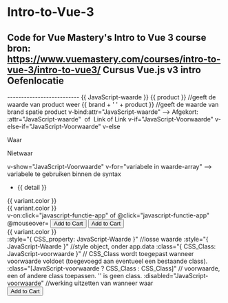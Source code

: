 # Intro-to-Vue-3
Code for Vue Mastery's Intro to Vue 3 course
bron: https://www.vuemastery.com/courses/intro-to-vue-3/intro-to-vue3/
Cursus Vue.js v3 intro
Oefenlocatie
--------------------------
<!-- Import Vue.js -->
<script src="https://unpkg.com/vue@3"></script>
<!-- Locatie App -->
<div id="app">
    <!-- Verder opmaak, posities -->
</div>
<!-- Import App -->
<script>
    const app = Vue.createApp({
        // Variabelen, Variabele array's
        data() {
            return {
                cart:0,
                product: 'Socks',
                details: ['50% cotton', '30% wool', '20% polyester'],
                selectedVariant: 0,
                variants: [
                    { id: 2234, color: 'green', image: './assets/images/socks_green.jpg' },
                    { id: 2235, color: 'blue', image: './assets/images/socks_blue.jpg' },
                    ],
                styles: {
                    color: 'red',
                    fontSize: '14px'
                }
            }
        },
        // Functies
        methods: {
            addToCart() {
                this.cart += 1
            },
            updateVariant(index) {
                this.selectedVariant = index
            },
        },
        // berekeningen op waarden, op te vragen als waarde
        computed: {
            title() {
                return this.brand + ' ' + this.product
            },
            image() {
                return this.variants[this.selectedVariant].image
            },
        }
    })
</script>
<!-- Mount App -->
<script>
    // positie waar app werkt.
    const mountedApp = app.mount('#app')
</script>
--------------------------
<!-- Verder opmaak, posities -->
    <!-- Waarde ophalen en weergeven -->
    {{ JavaScript-waarde }}
    <!--    
        bijv.: variabele -> waarde wordt weergegeven op positie
        Maar je kan ook bewerkingen doen waar dan de uitkomst van wordt weergegeven 
    -->
    <!-- voorbeeld -->
        {{ product }} //geeft de waarde van product weer
        {{ brand + ' ' + product }} //geeft de waarde van brand spatie product
    <!-- Attribute Binding -->
    v-bind:attr="JavaScript-waarde"  --> Afgekort: :attr="JavaScript-waarde"
    <!-- voorbeeld: -->
        <!-- src attribute, verbinden met  variabele "image" data -->
        <img v-bind:src="image"></img> of <img :src="image"></img> 
        <!-- href attribute, verbinden met  variabele "url" data -->
        <a v-bind:href="url">Link</a> of <a :href="url">Link</a> 
    <!-- Conditional Rendering -->
    <!-- Wel/Niet Renderen -->
        v-if="JavaScript-Voorwaarde"
        v-else-if="JavaScript-Voorwaarde"
        v-else
        <!-- voorbeeld: [Alleen wat waar is wordt uitgevoerd]-->
            <!-- object weergeven(toepssen), afhankelijk voorwaarde met  variabele "voorwaarde" data -->
            <p v-if="variabele > 10">Waar</p>
            <p v-else>Nietwaar</p>
    <!-- Weergeven/Verbergen -->
    v-show="JavaScript-Voorwaarde"
    <!-- voorbeeld: [Waat waar is wordt uitgevoerd, niet waar krijgt de style "style=display: none;"] mee zodat het niet weergegeven wordt, maar wel in de uitvoer staat-->
    <!-- Lijst maken (loop) --> 
    v-for="variabele in waarde-array" --> variabele te gebruiken binnen de syntax
    <!-- voorbeeld: -->
        <!-- syntax wordt ..x toegepast voor elke loop in v-for -->
        <ul>
            <li v-for="detail in details">{{ detail }}</li>
        </ul>
        <!-- gelijk principe, maar bind gelijk de v-bind:key aan de variant.id ; voor later makelijk hergebuik-->
        <div v-for="variant in variants" :key="variant.id">{{ variant.color }}</div>
        <!-- en nu met teller (index)-->
        <div v-for="(variant, index) in variants" :key="variant.id" @mouseover="updateVariant(index)">{{ variant.color }}</div>
    <!-- Event Handling -->
    v-on:click="javascript-functie-app"  of @click="javascript-functie-app" 
    @mouseover=
    <!-- -> javascript-functie-app toevoegen "methods" aan de app data welke uitgevoerd moet worden. -->
    <!-- voorbeeld: -->
        <button class="button" v-on:click="addToCart">Add to Cart</button>
        <button class="button" @click="addToCart">Add to Cart</button>
        <div v-for="variant in variants" :key="variant.id" @mouseover="updateImage(variant.image)">{{ variant.color }}</div>
    <!-- Class & Style Binding -->
    :style="{ CSS_property: JavaScript-Waarde }" //losse waarde
    :style="{ JavaScript-Waarde }"  //style object, onder app.data
    :class="{ CSS_Class: JavaScript-voorwaarde }" // CSS_Class wordt 
    toegepast wanneer voorwaarde voldoet (toegevoegd aan eventueel een bestaande class).
    :class="[JavaScript-voorwaarde ? CSS_Class : CSS_Class]" // voorwaarde, een of andere class toepassen. '' is geen class.
    :disabled="JavaScript-voorwaarde" //werking uitzetten van wanneer waar
    <!-- voorbeeld: 
        Let op: Bij gebruik CSS naam gebruik of: (Camel vs Kebab)
            backgroundColor
            'background-color'    
    -->
        <div 
            v-for="variant in variants" :key="variant.id"   @mouseover="updateImage(variant.image)" 
            class="color-circle" 
            :style="{ backgroundColor: variant.color }">
        </div>
        <button 
            class="button" 
            :class="{ disabledButton: !inStock }" 
            :disabled="!inStock" 
            @click="addToCart">
            Add to Cart
        </button>
        <div :class="[isActive ? activeClass : '']"></div>
    <!-- Computed Properties -->


